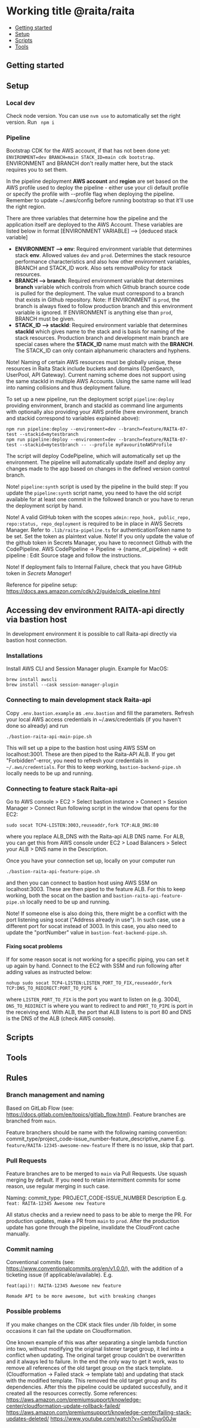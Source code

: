 # Working title @raita/raita

- [Getting started](#getting-started)
- [Setup](#setup)
- [Scripts](#scripts)
- [Tools](#tools)

## Getting started

## Setup

### Local dev

Check node version. You can use `nvm use` to automatically set the right version.
Run ` npm i`

### Pipeline

Bootstrap CDK for the AWS account, if that has not been done yet: `ENVIRONMENT=dev BRANCH=main STACK_ID=main cdk bootstrap`. ENVIRONMENT and BRANCH don't really matter here, but the stack requires you to set them.

In the pipeline deployment **AWS account** and **region** are set based on the AWS profile used to deploy the
pipeline - either use your cli default profile or specify the profile with --profile flag when deploying the pipeline. Remember to update ~/.aws/config before running bootstrap so that it'll use the right region.

There are three variables that determine how the pipeline and the application itself are deployed to the AWS Account. These variables are listed below in format [ENVIRONMENT VARIABLE] --> [deduced stack variable]

- **ENVIRONMENT --> env**: Required environment variable that determines stack **env**. Allowed values `dev` and `prod`. Determines the stack resource performance characteristics and also how other environment variables, BRANCH and STACK_ID work. Also sets removalPolicy for stack resources.
- **BRANCH --> branch**: Required environment variable that determines **branch** variable which controls from which Github branch source code is pulled for the deployment. The value must correspond to a branch that exists in Github repository. Note: If ENVIRONMENT is `prod`, the branch is always fixed to follow production branch and this environment variable is ignored. If ENVIRONMENT is anything else than `prod`, BRANCH must be given.
- **STACK_ID --> stackId**: Required environment variable that determines **stackId** which gives name to the stack and is basis for naming of the stack resources. Production branch and development main branch are special cases where the **STACK_ID** name must match with the **BRANCH**. The STACK_ID can only contain alphanumeric characters and hyphens.

Note! Naming of certain AWS resources must be globally unique, these resources in Raita Stack include buckets and domains (OpenSearch, UserPool, API Gateway). Current naming scheme does not support using the same stackId in multiple AWS Accounts. Using the same name will lead into naming collisions and thus deployment failure.

To set up a new pipeline, run the deployment script `pipeline:deploy` providing environment, branch and stackId as command line arguments with optionally also providing your AWS profile (here environment, branch and stackid correspond to variables explained above):

    npm run pipeline:deploy --environment=dev --branch=feature/RAITA-07-test --stackid=mytestbranch
    npm run pipeline:deploy --environment=dev --branch=feature/RAITA-07-test --stackid=mytestbranch -- --profile myFavouriteAWSProfile

The script will deploy CodePipeline, which will automatically set up the environment. The pipeline will automatically update itself and deploy any changes made to the app based on changes in the defined version control branch.

Note! `pipeline:synth` script is used by the pipeline in the build step: If you update the `pipeline:synth` script name, you need to have the old script available for at least one commit in the followed branch or you have to rerun the deployment script by hand.

Note! A valid GitHub token with the scopes `admin:repo_hook, public_repo, repo:status, repo_deployment` is required to be in place in AWS Secrets Manager. Refer to `.lib/raita-pipeline.ts` for authenticationToken name to be set. Set the token as plaintext value.
Note! If you only update the value of the github token in Secrets Manager, you have to reconnect Github with the CodePipeline. AWS CodePipeline -> Pipeline -> {name_of_pipeline} -> edit pipeline : Edit Source stage and follow the instructions.

Note! If deployment fails to Internal Failure, check that you have GitHub token in _Secrets Manager_!

Reference for pipeline setup: https://docs.aws.amazon.com/cdk/v2/guide/cdk_pipeline.html

## Accessing dev environment RAITA-api directly via bastion host

In development environment it is possible to call Raita-api directly via bastion host connection.

### Installations

Install AWS CLI and Session Manager plugin. Example for MacOS:

```
brew install awscli
brew install --cask session-manager-plugin
```

### Connecting to main development stack Raita-api

Copy `.env.bastion.example` as `.env.bastion` and fill the parameters. Refresh your local AWS access credentials in ~/.aws/credentials (if you haven't done so already) and run

```
./bastion-raita-api-main-pipe.sh
```

This will set up a pipe to the bastion host using AWS SSM on localhost:3001. These are then piped to the Raita-API ALB. If you get "Forbidden"-error, you need to refresh your credentials in `~/.aws/credentials`. For this to keep working, `bastion-backend-pipe.sh` locally needs to be up and running.

### Connecting to feature stack Raita-api

Go to AWS console > EC2 > Select bastion instance > Connect > Session Manager > Connect
Run following script in the window that opens for the EC2:

```
sudo socat TCP4-LISTEN:3003,reuseaddr,fork TCP:ALB_DNS:80
```

where you replace ALB_DNS with the Raita-api ALB DNS name. For ALB, you can get this from AWS console under EC2 > Load Balancers > Select your ALB > DNS name in the Description.

Once you have your connection set up, locally on your computer run

```
./bastion-raita-api-feature-pipe.sh
```

and then you can connect to bastion host using AWS SSM on localhost:3003. These are then piped to the feature ALB. For this to keep working, both the socat on the bastion and `bastion-raita-api-feature-pipe.sh` locally need to be up and running.

Note! If someone else is also doing this, there might be a conflict with the port listening using socat ("Address already in use"). In such case, use a different port for socat instead of 3003. In this case, you also need to update the "portNumber" value in `bastion-feat-backend-pipe.sh`.

#### Fixing socat problems

If for some reason socat is not working for a specific piping, you can set it up again by hand. Connect to the EC2 with SSM and run following after adding values as instructed below:

```
nohup sudo socat TCP4-LISTEN:LISTEN_PORT_TO_FIX,reuseaddr,fork TCP:DNS_TO_REDIRECT:PORT_TO_PIPE &
```

where `LISTEN_PORT_TO_FIX` is the port you want to listen on (e.g. 3004), `DNS_TO_REDIRECT` is where you want to redirect to and `PORT_TO_PIPE` is port in the receiving end. With ALB, the port that ALB listens to is port 80 and DNS is the DNS of the ALB (check AWS console).

## Scripts

## Tools

## Rules

### Branch management and naming

Based on GitLab Flow (see: https://docs.gitlab.com/ee/topics/gitlab_flow.html). Feature branches are branched from `main`.

Feature branchers should be name with the following naming convention:
commit_type/project_code-issue_number-feature_descriptive_name
E.g. `feature/RAITA-12345-awesome-new-feature`
If there is no issue, skip that part.

### Pull Requests

Feature branches are to be merged to `main` via Pull Requests. Use squash merging by default. If you need to retain intermittent commits for some reason, use regular merging in such case.

Naming: commit_type: PROJECT_CODE-ISSUE_NUMBER Description
E.g. `feat: RAITA-12345 Awesome new feature`

All status checks and a review need to pass to be able to merge the PR. For production updates, make a PR from `main` to `prod`. After the production update has gone through the pipeline, invalidate the CloudFront cache manually.

### Commit naming

Conventional commits (see: https://www.conventionalcommits.org/en/v1.0.0/), with the addition of a ticketing issue (if applicable/available).
E.g.

```
feat(api)!: RAITA-12345 Awesome new feature

Remade API to be more awesome, but with breaking changes
```

### Possible problems

If you make changes on the CDK stack files under /lib folder, in some occasions it can
fail the update on Cloudformation.

One known example of this was after separating a single lambda function into two, without
modifying the original listener target group, it led into a conflict when updating.
The original target group couldn't be overwritten and it always led to failure.
In the end the only way to get it work, was to remove all references of the old target group
on the stack template. (Cloudformation -> Failed stack -> template tab) and updating that
stack with the modified template. This removed the old target group and its dependencies.
After this the pipeline could be updated succesfully, and it created all the resources correctly.
Some references:
https://aws.amazon.com/premiumsupport/knowledge-center/cloudformation-update-rollback-failed/
https://aws.amazon.com/premiumsupport/knowledge-center/failing-stack-updates-deleted/
https://www.youtube.com/watch?v=GwbDjuy00Jw
